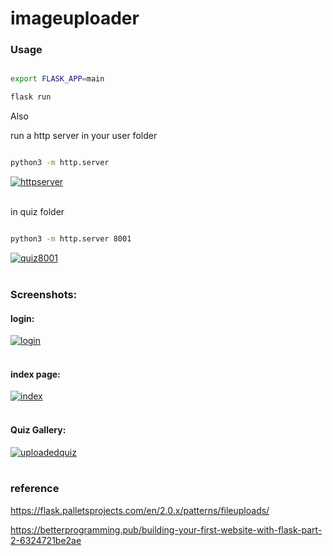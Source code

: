 # imageuploader

  
  

### Usage

```bash

export FLASK_APP=main

flask run

```

Also

  

run a http server in your user folder

```bash

python3 -m http.server 

```
<a href="https://postimages.org/" target="_blank"><img src="https://i.postimg.cc/wBpb4SJm/httpserver.png" alt="httpserver"/></a><br/><br/>


in quiz folder
```bash

python3 -m http.server 8001 

```
<a href="https://postimages.org/" target="_blank"><img src="https://i.postimg.cc/Hk5h2pJm/quiz8001.png" alt="quiz8001"/></a><br/><br/>

  ### Screenshots:
  
#### login:
<a href="https://postimages.org/" target="_blank"><img src="https://i.postimg.cc/CKsr3mH6/login.png" alt="login"/></a><br/><br/>
#### index page:
<a href="https://postimg.cc/sB84JQFb" target="_blank"><img src="https://i.postimg.cc/W3pYTg5p/index.png" alt="index"/></a><br/><br/>

#### Quiz Gallery:
<a href="https://postimg.cc/Wh6SP1rJ" target="_blank"><img src="https://i.postimg.cc/c4PzwKLT/uploadedquiz.png" alt="uploadedquiz"/></a><br/><br/>



### reference

https://flask.palletsprojects.com/en/2.0.x/patterns/fileuploads/

https://betterprogramming.pub/building-your-first-website-with-flask-part-2-6324721be2ae
